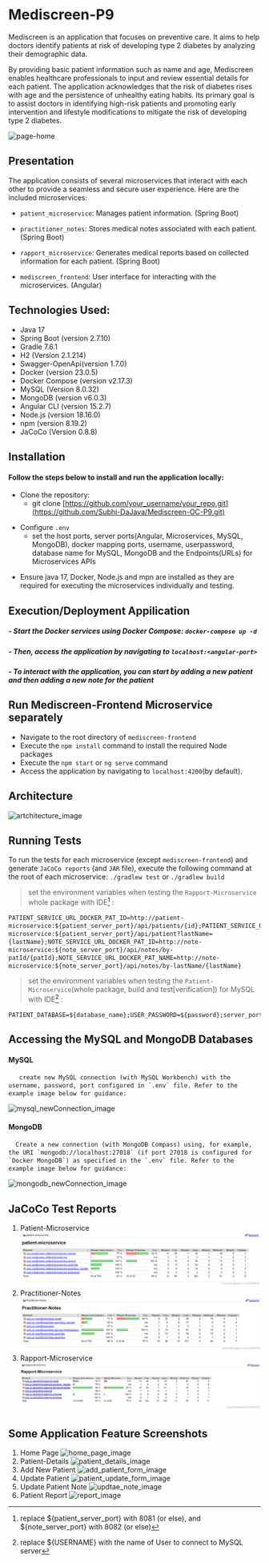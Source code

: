 # Mediscreen-P9

Mediscreen is an application that focuses on preventive care. It aims to help doctors identify patients at risk of developing type 2 diabetes by analyzing their demographic data.

By providing basic patient information such as name and age, Mediscreen enables healthcare professionals to input and review essential details for each patient. 
The application acknowledges that the risk of diabetes rises with age and the persistence of unhealthy eating habits. Its primary goal is to assist doctors in identifying high-risk patients and promoting early intervention and lifestyle modifications to mitigate the risk of developing type 2 diabetes.

![page-home](https://github.com/Subhi-DaJava/Mediscreen-OC-P9/assets/90509456/e7fd1818-adbb-4f5e-b9ba-9a06608af8b0)

## Presentation 

The application consists of several microservices that interact with each other to provide a seamless and secure user experience. Here are the included microservices:

- `patient_microservice`: Manages patient information. (Spring Boot)
* `practitioner_notes`: Stores medical notes associated with each patient. (Spring Boot)
+ `rapport_microservice`: Generates medical reports based on collected information for each patient. (Spring Boot)
- `mediscreen_frontend`: User interface for interacting with the microservices. (Angular)

## Technologies Used:

* Java 17
* Spring Boot (version 2.7.10)
* Gradle 7.6.1
* H2 (Version 2.1.214)
* Swagger-OpenApi(version 1.7.0)
* Docker (version 23.0.5)
* Docker Compose (version v2.17.3)
* MySQL (Version 8.0.32)
* MongoDB (version v6.0.3)
* Angular CLI (version 15.2.7)
* Node.js (version 18.16.0)
* npm (version 8.19.2)
* JaCoCo (Version 0.8.8)

## Installation 
#### Follow the steps below to install and run the application locally:
* Clone the repository:
  -  git clone [https://github.com/your_username/your_repo.git](https://github.com/Subhi-DaJava/Mediscreen-OC-P9.git)
+ Configure `.env`
  - set the host ports, server ports(Angular, Microservices, MySQL, MongoDB), docker mapping ports, username, userpassword, database name for MySQL, MongoDB and the Endpoints(URLs) for Microservices APIs
- Ensure java 17, Docker, Node.js and mpn are installed as they are required for executing the microservices individually and testing.

## Execution/Deployment Appilication
##### - Start the Docker services using Docker Compose: `docker-compose up -d` 
        
##### - Then, access the application by navigating to `localhost:<angular-port>`
##### - To interact with the application, you can start by adding a new patient and then adding a new note for the patient
## Run Mediscreen-Frontend Microservice separately
* Navigate to the root directory of `mediscreen-frontend`
* Execute the `npm install` command to install the required Node packages
* Execute the `npm start` or `ng serve` command
* Access the application by navigating to `localhost:4200`(by default).

## Architecture 
![artchitecture_image](https://github.com/Subhi-DaJava/Mediscreen-OC-P9/assets/90509456/61fc75f4-ff6c-4bd6-b5b2-713516e48329)


## Running Tests 
To run the tests for each microservice (except `mediscreen-frontend`) and generate `JaCoCo reports` (and `JAR` file), execute the following command at the root of each microservice: `./gradlew test` or `./gradlew build`
> set the environment variables when testing the `Rapport-Microservice` whole package with IDE[^1] :
```
PATIENT_SERVICE_URL_DOCKER_PAT_ID=http://patient-microservice:${patient_server_port}/api/patients/{id};PATIENT_SERVICE_URL_DOCKER_PAT_NAME=http://patient-microservice:${patient_server_port}/api/patient?lastName={lastName};NOTE_SERVICE_URL_DOCKER_PAT_ID=http://note-microservice:${note_server_port}/api/notes/by-patId/{patId};NOTE_SERVICE_URL_DOCKER_PAT_NAME=http://note-microservice:${note_server_port}/api/notes/by-lastName/{lastName}
```
> set the environment variables when testing the `Patient-Microservice`(whole package, build and test[verification]) for MySQL with IDE[^2] :
```
PATIENT_DATABASE=${database_name};USER_PASSWORD=${password};server_port=${server_port};USERNAME=${username}
```
## Accessing the MySQL and MongoDB Databases
 #### MySQL 
       create new MySQL connection (with MySQL Workbench) with the username, password, port configured in `.env` file. Refer to the example image below for guidance:
      
 ![mysql_newConnection_image](https://github.com/Subhi-DaJava/Mediscreen-OC-P9/assets/90509456/d309dd36-6aeb-47ef-9440-a4ebefe00e0d)

 #### MongoDB
      Create a new connection (with MongoDB Compass) using, for example, the URI `mongodb://localhost:27018` (if port 27018 is configured for `Docker MongoDB`) as specified in the `.env` file. Refer to the example image below for guidance:
  ![mongodb_newConnection_image](https://github.com/Subhi-DaJava/Mediscreen-OC-P9/assets/90509456/f0225d08-c472-4911-9bf8-f6e2ed93eaae)

## JaCoCo Test Reports
1. Patient-Microservice
![patient-test-report](/test-reports/patient-test-jacoco-report.png)
2. Practitioner-Notes
![note-test-report](/test-reports/note-test-jacoco-report.png)
3. Rapport-Microservice
![rapport-test-report](/test-reports/rapport-test-jacoco-report.png)

## Some Application Feature Screenshots 
1. Home Page 
![home_page_image](https://github.com/Subhi-DaJava/Mediscreen-OC-P9/assets/90509456/244907fe-75fa-47c3-9a2c-f2bc31459d41)
2. Patient-Details
![patient_details_image](https://github.com/Subhi-DaJava/Mediscreen-OC-P9/assets/90509456/470926dc-e30f-465e-a54f-4cd9df39a970)
3. Add New Patient
![add_patient_form_image](https://github.com/Subhi-DaJava/Mediscreen-OC-P9/assets/90509456/b027f176-125c-4623-a6b5-477f78228a4b)
4. Update Patient
![patient_update_form_image](https://github.com/Subhi-DaJava/Mediscreen-OC-P9/assets/90509456/b81dd565-3049-43c5-a131-9a61a68eabd2)
5. Update Patient Note
![updtae_note_image](https://github.com/Subhi-DaJava/Mediscreen-OC-P9/assets/90509456/908da6f0-26df-4af2-9a3b-b28d3f532ccf)
6. Patient Report
![report_image](https://github.com/Subhi-DaJava/Mediscreen-OC-P9/assets/90509456/4614548a-1173-4310-88d6-ebabb49640e9)


[^1]:replace ${patient_server_port} with 8081 (or else), and ${note_server_port} with 8082 (or else)
[^2]: replace ${USERNAME} with the name of User to connect to MySQL server
